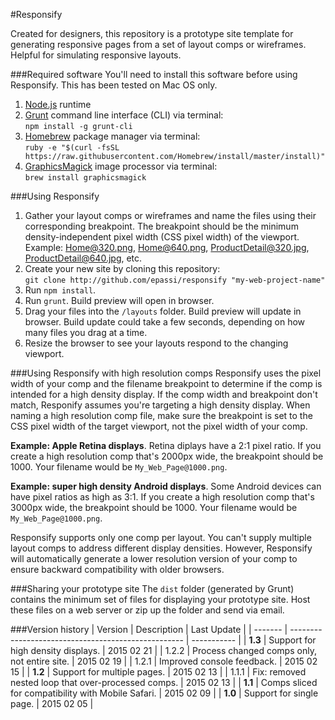 #Responsify

Created for designers, this repository is a prototype site template for generating responsive pages from a set of layout comps or wireframes. Helpful for simulating responsive layouts.

###Required software
You'll need to install this software before using Responsify. This has been tested on Mac OS only. 

1. [Node.js](http://http://nodejs.org/) runtime
2. [Grunt](http://gruntjs.com/) command line interface (CLI) via terminal:  
`npm install -g grunt-cli`
3. [Homebrew](http://brew.sh/) package manager via terminal:  
`ruby -e "$(curl -fsSL https://raw.githubusercontent.com/Homebrew/install/master/install)"`
4. [GraphicsMagick](http://www.graphicsmagick.org/) image processor via terminal:  
`brew install graphicsmagick`

###Using Responsify
1. Gather your layout comps or wireframes and name the files using their corresponding breakpoint. The breakpoint should be the minimum density-independent pixel width (CSS pixel width) of the viewport. Example: Home@320.png, Home@640.png, ProductDetail@320.jpg, ProductDetail@640.jpg, etc. 
2. Create your new site by cloning this repository:  
`git clone http://github.com/epassi/responsify "my-web-project-name"`
3. Run `npm install`.
4. Run `grunt`. Build preview will open in browser.
5. Drag your files into the `/layouts` folder. Build preview will update in browser. Build update could take a few seconds, depending on how many files you drag at a time.
6. Resize the browser to see your layouts respond to the changing viewport.

###Using Responsify with high resolution comps
Responsify uses the pixel width of your comp and the filename breakpoint to determine if the comp is intended for a high density display. If the comp width and breakpoint don't match, Responify assumes you're targeting a high density display. When naming a high resolution comp file, make sure the breakpoint is set to the CSS pixel width of the target viewport, not the pixel width of your comp.

**Example: Apple Retina displays**. Retina diplays have a 2:1 pixel ratio. If you create a high resolution comp that's 2000px wide, the breakpoint should be 1000. Your filename would be `My_Web_Page@1000.png`. 

**Example: super high density Android displays**. Some Android devices can have pixel ratios as high as 3:1. If you create a high resolution comp that's 3000px wide, the breakpoint should be 1000. Your filename would be `My_Web_Page@1000.png`.

Responsify supports only one comp per layout. You can't supply multiple layout comps to address different display densities. However, Responsify will automatically generate a lower resolution version of your comp to ensure backward compatibility with older browsers.

###Sharing your prototype site
The `dist` folder (generated by Grunt) contains the minimum set of files for displaying your prototype site. Host these files on a web server or zip up the folder and send via email.

###Version history
| Version | Description                                         | Last Update |
| ------- | --------------------------------------------------- | ----------- |
| **1.3** | Support for high density displays.                  | 2015 02 21  |
| 1.2.2   | Process changed comps only, not entire site.        | 2015 02 19  |
| 1.2.1   | Improved console feedback.                          | 2015 02 15  |
| **1.2** | Support for multiple pages.                         | 2015 02 13  |
| 1.1.1   | Fix: removed nested loop that over-processed comps. | 2015 02 13  |
| **1.1** | Comps sliced for compatibility with Mobile Safari.  | 2015 02 09  |
| **1.0** | Support for single page.                            | 2015 02 05  |